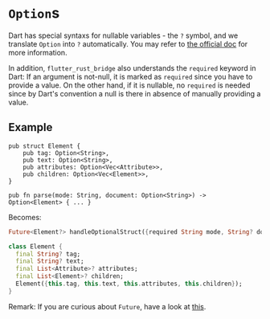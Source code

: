 # `Option`s

Dart has special syntaxs for nullable variables - the `?` symbol, and we translate `Option` into `?` automatically. You may refer to [the official doc](https://dart.dev/null-safety) for more information.

In addition, `flutter_rust_bridge` also understands the `required` keyword in Dart: If an argument is not-null, it is marked as `required` since you have to provide a value. On the other hand, if it is nullable, no `required` is needed since by Dart's convention a null is there in absence of manually providing a value.

## Example

```rust,noplayground
pub struct Element {
    pub tag: Option<String>,
    pub text: Option<String>,
    pub attributes: Option<Vec<Attribute>>,
    pub children: Option<Vec<Element>>,
}

pub fn parse(mode: String, document: Option<String>) -> Option<Element> { ... }
```

Becomes:

```Dart
Future<Element?> handleOptionalStruct({required String mode, String? document});

class Element {
  final String? tag;
  final String? text;
  final List<Attribute>? attributes;
  final List<Element>? children;
  Element({this.tag, this.text, this.attributes, this.children});
}
```

Remark: If you are curious about `Future`, have a look at [this](async_dart.md).
